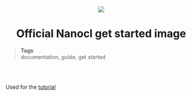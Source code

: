 <div align="center">
  <img src="https://download.next-hat.com/ressources/images/logo.png" >
  <h1>Official Nanocl get started image</h1>
</div>

<blockquote class="tags">
 <strong>Tags</strong>
 </br>
 <span id="nxtmdoc-meta-keywords">
  documentation, guide, get started
 </span>
</blockquote>

</br>
</br>

Used for the [tutorial](https://docs.next-hat.com/docs/guides/nanocl/get-started)
